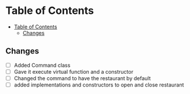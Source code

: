 # Table of Contents

- [Table of Contents](#table-of-contents)
  - [Changes](#changes)

## Changes

- [ ] Added Command class
- [ ] Gave it execute virtual function and a constructor
- [ ] Changed the command to have the restaurant by default
- [ ] added implementations and constructors to open and close restaurant
